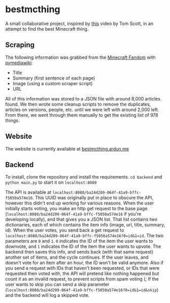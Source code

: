 # bestmcthing
A small collaborative project, inspired by [this](https://www.youtube.com/watch?v=ALy6e7GbDRQ) video by Tom Scott, in an attempt to find the best Minecraft thing.

## Scraping
The following information was grabbed from the [Minecraft Fandom](https://minecraft.fandom.com) with [pymediawiki](https://github.com/barrust/mediawiki):
- Title
- Summary (first sentence of each page)
- Image (using a custom scraper script)
- URL

All of this information was stored to a JSON file with around 8,000 articles found. We then wrote some cleanup scripts to remove the duplicates, articles on versions, people, etc. until we were left with around 2,000 left. From there, we went through them manually to get the existing list of 978 things.

## Website
The website is currently available at [bestmcthing.ardun.me](https://bestmcthing.ardun.me)

## Backend
To install, clone the repository and install the requirements. `cd backend` and `python main.py` to start it on `localhost:8080`

The API is available at `localhost:8080/ba24d209-064f-41a9-bffc-f5050a574e16`. This UUID was originally put in place to obscure the API, however this didn't end up working for various reasons. When the user initially starts voting, you make an http get request to the base page (`localhost:8080/ba24d209-064f-41a9-bffc-f5050a574e16` if you're developing locally), and that gives you a JSON list. That list contains two dictionaries, each of which contains the item info (image, url, title, summary, id). When the user votes, you send back a get request to `localhost:8080/ba24d209-064f-41a9-bffc-f5050a574e16?0=id&1=id`. The two parameters are `0` and `1`. `0` indicates the ID of the item the user wants to downvote, and `1` indicates the ID of the item the user wants to upvote. The backend then saves this info, and sends back (with that same request) another set of items, and the cycle continues. If the user leaves, and doesn't vote for an item after an hour, the ID won't be valid anymore. Also if you send a request with IDs that haven't been requested, or IDs that were requested then voted with, the API will pretend like nothing happened but count it as an invalid request, to prevent scripts from spam voting (; If the user wants to skip you can send a skip parameter (`localhost:8080/ba24d209-064f-41a9-bffc-f5050a574e16?0=id&1=id&skip`) and the backend will log a skipped vote.
